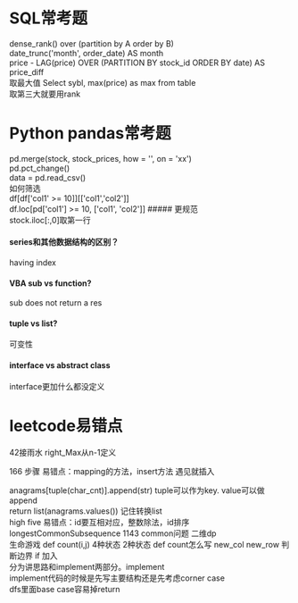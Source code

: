 # SQL常考题 
dense_rank() over (partition by A order by B) <br>
date_trunc('month', order_date) AS month <br>
price - LAG(price) OVER (PARTITION BY stock_id ORDER BY date) AS price_diff <br>
取最大值 Select sybl, max(price) as max from table <br>
取第三大就要用rank

# Python pandas常考题
pd.merge(stock, stock_prices, how = '', on = 'xx') <br>
pd.pct_change() <br>
data = pd.read_csv() <br>
如何筛选 <br>
df[df['col1' >= 10]][['col1','col2']] <br>
df.loc[pd['col1'] >= 10, ['col1', 'col2']]  ##### 更规范 <br>
stock.iloc[:,0]取第一行

#### series和其他数据结构的区别？
having index
#### VBA sub vs function?
sub does not return a res
#### tuple vs list?
可变性

#### interface vs abstract class
interface更加什么都没定义

# leetcode易错点
42接雨水 right_Max从n-1定义

166 步骤 易错点：mapping的方法，insert方法 遇见就插入

anagrams[tuple(char_cnt)].append(str)   tuple可以作为key. value可以做append <br>
return list(anagrams.values()) 记住转换list <br>
high five 易错点：id要互相对应，整数除法，id排序 <br>
longestCommonSubsequence 1143 common问题 二维dp <br>
生命游戏 def count(i,j) 4种状态 2种状态 def count怎么写 new_col new_row 判断边界 if 加入 <br>
分为讲思路和implement两部分。implement <br>
implement代码的时候是先写主要结构还是先考虑corner case <br>
dfs里面base case容易掉return

